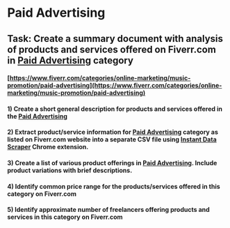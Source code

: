 # Paid Advertising
## Task: Create a summary document with analysis of products and services offered on Fiverr.com in [Paid Advertising](https://www.fiverr.com/categories/online-marketing/music-promotion/paid-advertising) category
#### [https://www.fiverr.com/categories/online-marketing/music-promotion/paid-advertising](https://www.fiverr.com/categories/online-marketing/music-promotion/paid-advertising)
#### 1) Create a short general description for products and services offered in the [Paid Advertising](https://www.fiverr.com/categories/online-marketing/music-promotion/paid-advertising)
#### 2) Extract product/service information for [Paid Advertising](https://www.fiverr.com/categories/online-marketing/music-promotion/paid-advertising) category as listed on Fiverr.com website into a separate CSV file using [Instant Data Scraper](https://chrome.google.com/webstore/detail/instant-data-scraper/ofaokhiedipichpaobibbnahnkdoiiah) Chrome extension.
#### 3) Create a list of various product offerings in [Paid Advertising](https://www.fiverr.com/categories/online-marketing/music-promotion/paid-advertising). Include product variations with brief descriptions.
#### 4) Identify common price range for the products/services offered in this category on Fiverr.com
#### 5) Identify approximate number of freelancers offering products and services in this category on Fiverr.com
